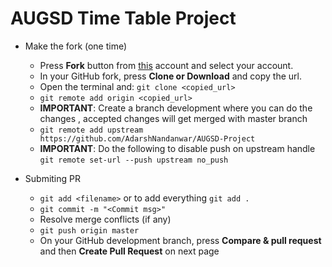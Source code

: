 # AUGSD Time Table Project

- Make the fork (one time)
	- Press **Fork** button from [this](https://github.com/AdarshNandanwar/AUGSD-Project) account and select your account.
	- In your GitHub fork, press **Clone or Download** and copy the url.
	- Open the terminal and: `git clone <copied_url>`
	- `git remote add origin <copied_url>`
	- **IMPORTANT**: Create a branch development where you can do the changes , accepted changes will get merged with master branch
	- `git remote add upstream https://github.com/AdarshNandanwar/AUGSD-Project`
	- **IMPORTANT**: Do the following to disable push on upstream handle `git remote set-url --push upstream no_push`

- Submiting PR
	- `git add <filename>` or to add everything `git add .`
	- `git commit -m "<Commit msg>"`
	- Resolve merge conflicts (if any) 
	- `git push origin master`
	- On your GitHub development branch, press **Compare & pull request** and then **Create Pull Request** on next page
